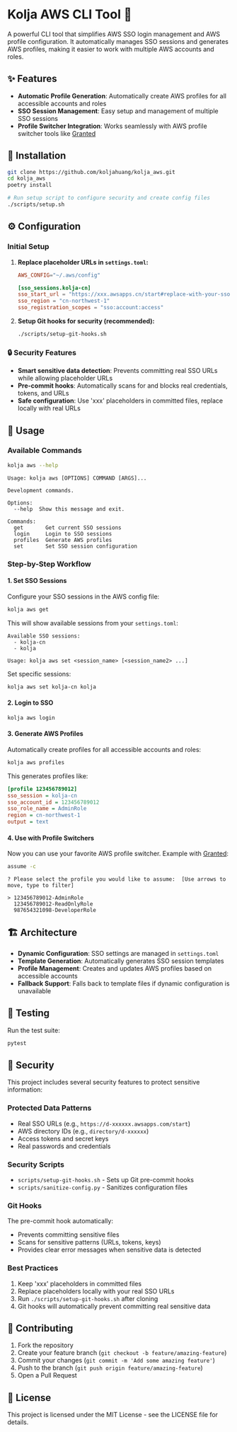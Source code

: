 # Kolja AWS CLI Tool 🚀

A powerful CLI tool that simplifies AWS SSO login management and AWS profile configuration. It automatically manages SSO sessions and generates AWS profiles, making it easier to work with multiple AWS accounts and roles.

## ✨ Features

- **Automatic Profile Generation**: Automatically create AWS profiles for all accessible accounts and roles
- **SSO Session Management**: Easy setup and management of multiple SSO sessions
- **Profile Switcher Integration**: Works seamlessly with AWS profile switcher tools like [Granted](https://granted.dev/)

## 🚀 Installation

```bash
git clone https://github.com/koljahuang/kolja_aws.git
cd kolja_aws
poetry install

# Run setup script to configure security and create config files
./scripts/setup.sh
```

## ⚙️ Configuration

### Initial Setup

1. **Replace placeholder URLs in `settings.toml`:**
   ```toml
   AWS_CONFIG="~/.aws/config"

   [sso_sessions.kolja-cn]
   sso_start_url = "https://xxx.awsapps.cn/start#replace-with-your-sso-url"  # ← Replace this
   sso_region = "cn-northwest-1"
   sso_registration_scopes = "sso:account:access"
   ```

2. **Setup Git hooks for security (recommended):**
   ```bash
   ./scripts/setup-git-hooks.sh
   ```

### 🔒 Security Features

- **Smart sensitive data detection**: Prevents committing real SSO URLs while allowing placeholder URLs
- **Pre-commit hooks**: Automatically scans for and blocks real credentials, tokens, and URLs
- **Safe configuration**: Use 'xxx' placeholders in committed files, replace locally with real URLs

## 📖 Usage

### Available Commands

```bash
kolja aws --help
```

```
Usage: kolja aws [OPTIONS] COMMAND [ARGS]...

Development commands.

Options:
  --help  Show this message and exit.

Commands:
  get       Get current SSO sessions
  login     Login to SSO sessions
  profiles  Generate AWS profiles
  set       Set SSO session configuration
```

### Step-by-Step Workflow

#### 1. Set SSO Sessions

Configure your SSO sessions in the AWS config file:

```bash
kolja aws get
```

This will show available sessions from your `settings.toml`:
```
Available SSO sessions:
  - kolja-cn
  - kolja

Usage: kolja aws set <session_name> [<session_name2> ...]
```

Set specific sessions:
```bash
kolja aws set kolja-cn kolja
```

#### 2. Login to SSO

```bash
kolja aws login
```

#### 3. Generate AWS Profiles

Automatically create profiles for all accessible accounts and roles:

```bash
kolja aws profiles
```

This generates profiles like:
```ini
[profile 123456789012]
sso_session = kolja-cn
sso_account_id = 123456789012
sso_role_name = AdminRole
region = cn-northwest-1
output = text
```

#### 4. Use with Profile Switchers

Now you can use your favorite AWS profile switcher. Example with [Granted](https://granted.dev/):

```bash
assume -c
```

```
? Please select the profile you would like to assume:  [Use arrows to move, type to filter]

> 123456789012-AdminRole
  123456789012-ReadOnlyRole
  987654321098-DeveloperRole
```

## 🏗️ Architecture

- **Dynamic Configuration**: SSO settings are managed in `settings.toml`
- **Template Generation**: Automatically generates SSO session templates
- **Profile Management**: Creates and updates AWS profiles based on accessible accounts
- **Fallback Support**: Falls back to template files if dynamic configuration is unavailable

## 🧪 Testing

Run the test suite:

```bash
pytest
```

## 🔐 Security

This project includes several security features to protect sensitive information:

### Protected Data Patterns
- Real SSO URLs (e.g., `https://d-xxxxxx.awsapps.com/start`)
- AWS directory IDs (e.g., `directory/d-xxxxxx`)
- Access tokens and secret keys
- Real passwords and credentials

### Security Scripts
- `scripts/setup-git-hooks.sh` - Sets up Git pre-commit hooks
- `scripts/sanitize-config.py` - Sanitizes configuration files

### Git Hooks
The pre-commit hook automatically:
- Prevents committing sensitive files
- Scans for sensitive patterns (URLs, tokens, keys)
- Provides clear error messages when sensitive data is detected

### Best Practices
1. Keep 'xxx' placeholders in committed files
2. Replace placeholders locally with your real SSO URLs
3. Run `./scripts/setup-git-hooks.sh` after cloning
4. Git hooks will automatically prevent committing real sensitive data

## 🤝 Contributing

1. Fork the repository
2. Create your feature branch (`git checkout -b feature/amazing-feature`)
3. Commit your changes (`git commit -m 'Add some amazing feature'`)
4. Push to the branch (`git push origin feature/amazing-feature`)
5. Open a Pull Request

## 📄 License

This project is licensed under the MIT License - see the LICENSE file for details.
